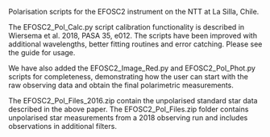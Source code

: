 Polarisation scripts for the EFOSC2 instrument on the NTT at La Silla, Chile.

The EFOSC2_Pol_Calc.py script calibration functionality is described in Wiersema et al. 2018, PASA 35, e012.
The scripts have been improved with additional wavelengths, better fitting routines and error catching.
Please see the guide for usage.

We have also added the EFOSC2_Image_Red.py and EFOSC2_Pol_Phot.py scripts for completeness, demonstrating how the
user can start with the raw observing data and obtain the final polarimetric measurements.

The EFOSC2_Pol_Files_2016.zip contain the unpolarised standard star data described
in the above paper. The EFOSC2_Pol_Files.zip folder contains unpolarised star measurements
from a 2018 observing run and includes observations in additional filters.
